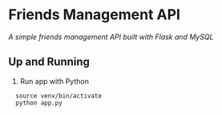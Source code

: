 # Friends Management API
*A simple friends management API built with Flask and MySQL*

## Up and Running
1. Run app with Python
  ```
    source venv/bin/activate
    python app.py
  ```